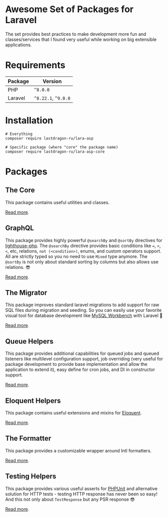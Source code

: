 # Awesome Set of Packages for Laravel

The set provides best practices to make development more fun and classes/services that I found very useful while working on big extensible applications.

# Requirements

| Package | Version             |
|---------|---------------------|
| PHP     | `^8.0.0`            |
| Laravel | `^8.22.1`, `^9.0.0` |

# Installation

```shell
# Everything
composer require lastdragon-ru/lara-asp

# Specific package (where "core" the package name)
composer require lastdragon-ru/lara-asp-core
```

# Packages

## The Core

This package contains useful utilities and classes.

[Read more](packages/core/README.md).


## GraphQL

This package provides highly powerful `@searchBy` and `@sortBy`  directives for [lighthouse-php](https://lighthouse-php.com/). The `@searchBy` directive provides basic conditions like `=`, `>`, `<`, etc, relations, `not (<condition>)`, enums, and custom operators support. All are strictly typed so you no need to use `Mixed` type anymore. The `@sortBy` is not only about standard sorting by columns but also allows use relations. 😎

[Read more](packages/graphql/README.md).


## The Migrator

This package improves standard laravel migrations to add support for raw SQL files during migration and seeding. So you can easily use your favorite visual tool for database development like [MySQL Workbench](https://www.mysql.com/products/workbench/) with Laravel 🥳

[Read more](packages/migrator/README.md).


## Queue Helpers

This package provides additional capabilities for queued jobs and queued listeners like multilevel configuration support, job overriding (very useful for package development to provide base implementation and allow the application to extend it), easy define for cron jobs, and DI in constructor support.

[Read more](packages/queue/README.md).


## Eloquent Helpers

This package contains useful extensions and mixins for [Eloquent](https://laravel.com/docs/8.x/eloquent).

[Read more](packages/eloquent/README.md).


## The Formatter

This package provides a customizable wrapper around Intl formatters.

[Read more](packages/formatter/README.md).


## Testing Helpers

This package provides various useful asserts for [PHPUnit](https://phpunit.de/) and alternative solution for HTTP tests - testing HTTP response has never been so easy! And this not only about `TestResponse` but any PSR response 😎

[Read more](packages/testing/README.md).
